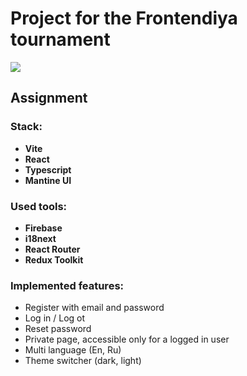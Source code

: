 # Project for the Frontendiya tournament

![](https://i.ibb.co/w0QT8XJ/fr-main.jpg)


## Assignment

### Stack:
- **Vite**
- **React**
- **Typescript**
- **Mantine UI**

### Used tools:
- **Firebase**
- **i18next**
- **React Router**
- **Redux Toolkit**

### Implemented features:
- Register with  email and password
- Log in / Log ot
- Reset password
- Private page, accessible only for a logged in user
- Multi language (En, Ru)
- Theme switcher (dark, light)
